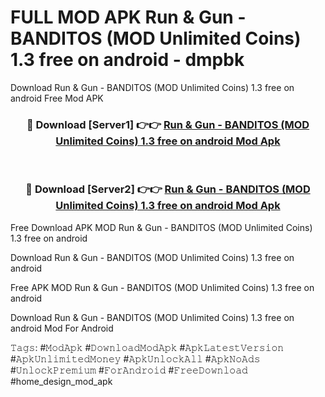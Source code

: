 # FULL MOD APK Run & Gun - BANDITOS (MOD Unlimited Coins) 1.3 free on android - dmpbk
Download Run & Gun - BANDITOS (MOD Unlimited Coins) 1.3 free on android Free Mod APK

<div align="center">
<h3>🔴 Download [Server1] 👉👉 <a href="https://apk-comot.site?title=Run_&_Gun_-_BANDITOS_(MOD_Unlimited_Coins)_1.3_free_on_android">Run & Gun - BANDITOS (MOD Unlimited Coins) 1.3 free on android Mod Apk</a></h3><br>

<h3>🔴 Download [Server2] 👉👉 <a href="https://apk-comot.site?title=Run_&_Gun_-_BANDITOS_(MOD_Unlimited_Coins)_1.3_free_on_android">Run & Gun - BANDITOS (MOD Unlimited Coins) 1.3 free on android Mod Apk</a></h3>
</div>


Free Download APK MOD Run & Gun - BANDITOS (MOD Unlimited Coins) 1.3 free on android

Download Run & Gun - BANDITOS (MOD Unlimited Coins) 1.3 free on android 

Free APK MOD Run & Gun - BANDITOS (MOD Unlimited Coins) 1.3 free on android 

Download Run & Gun - BANDITOS (MOD Unlimited Coins) 1.3 free on android Mod For Android

𝚃𝚊𝚐𝚜: #𝙼𝚘𝚍𝙰𝚙𝚔 #𝙳𝚘𝚠𝚗𝚕𝚘𝚊𝚍𝙼𝚘𝚍𝙰𝚙𝚔 #𝙰𝚙𝚔𝙻𝚊𝚝𝚎𝚜𝚝𝚅𝚎𝚛𝚜𝚒𝚘𝚗 #𝙰𝚙𝚔𝚄𝚗𝚕𝚒𝚖𝚒𝚝𝚎𝚍𝙼𝚘𝚗𝚎𝚢 #𝙰𝚙𝚔𝚄𝚗𝚕𝚘𝚌𝚔𝙰𝚕𝚕 #𝙰𝚙𝚔𝙽𝚘𝙰𝚍𝚜 #𝚄𝚗𝚕𝚘𝚌𝚔𝙿𝚛𝚎𝚖𝚒𝚞𝚖 #𝙵𝚘𝚛𝙰𝚗𝚍𝚛𝚘𝚒𝚍 #𝙵𝚛𝚎𝚎𝙳𝚘𝚠𝚗𝚕𝚘𝚊𝚍 #home_design_mod_apk